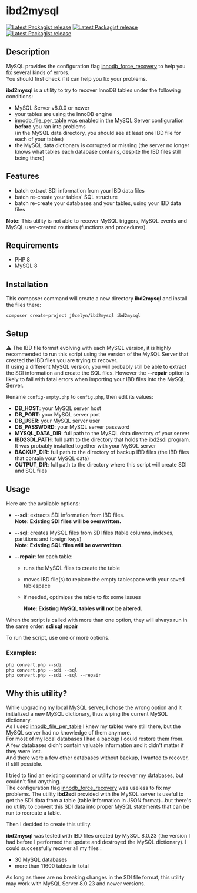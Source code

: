 # ibd2mysql

[![Latest Packagist release](https://img.shields.io/packagist/v/j0celyn/ibd2mysql.svg)](https://packagist.org/packages/j0celyn/ibd2mysql)
[![Latest Packagist release](https://img.shields.io/packagist/dependency-v/j0celyn/ibd2mysql/php)](https://packagist.org/packages/j0celyn/ibd2mysql)
[![Latest Packagist release](https://img.shields.io/github/license/j0celyn/ibd2mysql)](https://packagist.org/packages/j0celyn/ibd2mysql)

## Description

MySQL provides the configuration flag [innodb_force_recovery](https://dev.mysql.com/doc/refman/8.0/en/forcing-innodb-recovery.html) to help you fix several kinds of errors.  
You should first check if it can help you fix your problems.

**ibd2mysql** is a utility to try to recover InnoDB tables under the following conditions:
- MySQL Server v8.0.0 or newer
- your tables are using the InnoDB engine
- [innodb_file_per_table](https://dev.mysql.com/doc/refman/8.0/en/innodb-parameters.html#sysvar_innodb_file_per_table) was enabled in the MySQL Server configuration **before** you ran into problems  
  (in the MySQL data directory, you should see at least one IBD file for each of your tables)
- the MySQL data dictionary is corrupted or missing (the server no longer knows what tables each database contains, despite the IBD files still being there)

## Features

- batch extract SDI information from your IBD data files
- batch re-create your tables' SQL structure
- batch re-create your databases and your tables, using your IBD data files

**Note:** This utility is not able to recover MySQL triggers, MySQL events and MySQL user-created routines (functions and procedures).

## Requirements

- PHP 8
- MySQL 8

## Installation

This composer command will create a new directory **ibd2mysql** and install the files there:

    composer create-project j0celyn/ibd2mysql ibd2mysql

## Setup

⚠️ The IBD file format evolving with each MySQL version, it is highly recommended to run this script using the version of the MySQL Server that created the IBD files you are trying to recover.  
If using a different MySQL version, you will probably still be able to extract the SDI information and create the SQL files. However the **--repair** option is likely to fail with fatal errors when importing your IBD files into the MySQL Server.

Rename `config-empty.php` to `config.php`, then edit its values:
- **DB_HOST**: your MySQL server host
- **DB_PORT**: your MySQL server port
- **DB_USER**: your MySQL server user
- **DB_PASSWORD**: your MySQL server password
- **MYSQL_DATA_DIR**: full path to the MySQL data directory of your server
- **IBD2SDI_PATH**: full path to the directory that holds the [ibd2sdi](https://dev.mysql.com/doc/refman/8.0/en/ibd2sdi.html) program. It was probably installed together with your MySQL server
- **BACKUP_DIR**: full path to the directory of backup IBD files (the IBD files that contain your MySQL data)
- **OUTPUT_DIR**: full path to the directory where this script will create SDI and SQL files

## Usage
Here are the available options:
- **--sdi**: extracts SDI information from IBD files.  
**Note: Existing SDI files will be overwritten.**
- **--sql**: creates MySQL files from SDI files (table columns, indexes, partitions and foreign keys)  
**Note: Existing SQL files will be overwritten.**  
  
- **--repair**: for each table:
    - runs the MySQL files to create the table
    - moves IBD file(s) to replace the empty tablespace with your saved tablespace
    - if needed, optimizes the table to fix some issues
 
      **Note: Existing MySQL tables will not be altered.**

When the script is called with more than one option, they will always run in the same order: **sdi sql repair**

To run the script, use one or more options.

### Examples:

    php convert.php --sdi
    php convert.php --sdi --sql
    php convert.php --sdi --sql --repair

## Why this utility?

While upgrading my local MySQL server, I chose the wrong option and it initialized a new MySQL dictionary, thus wiping the current MySQL dictionary.  
As I used [innodb_file_per_table](https://dev.mysql.com/doc/refman/8.0/en/innodb-parameters.html#sysvar_innodb_file_per_table) I knew my tables were still there, but the MySQL server had no knowledge of them anymore.  
For most of my local databases I had a backup I could restore them from.  
A few databases didn't contain valuable information and it didn't matter if they were lost.  
And there were a few other databases without backup, I wanted to recover, if still possible.  

I tried to find an existing command or utility to recover my databases, but couldn't find anything.  
The configuration flag [innodb_force_recovery](https://dev.mysql.com/doc/refman/8.0/en/forcing-innodb-recovery.html) was useless to fix my problems.
The utility **ibd2sdi** provided with the MySQL server is useful to get the SDI data from a table (table information in JSON format)...but there's no utility to convert this SDI data into proper MySQL statements that can be run to recreate a table.  

Then I decided to create this utility.

**ibd2mysql** was tested with IBD files created by MySQL 8.0.23 (the version I had before I performed the update and destroyed the MySQL dictionary).
I could successfully recover all my files :
- 30 MySQL databases
- more than 11600 tables in total

As long as there are no breaking changes in the SDI file format, this utility may work with MySQL Server 8.0.23 and newer versions.